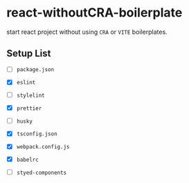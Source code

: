 # react-withoutCRA-boilerplate

start react project without using `CRA` or `VITE` boilerplates.

## Setup List

- [ ] `package.json`
- [x] `eslint`
- [ ] `stylelint`
- [x] `prettier`
- [ ] `husky`
- [x] `tsconfig.json`
- [x] `webpack.config.js`
- [x] `babelrc`
- [ ] `styed-components`


